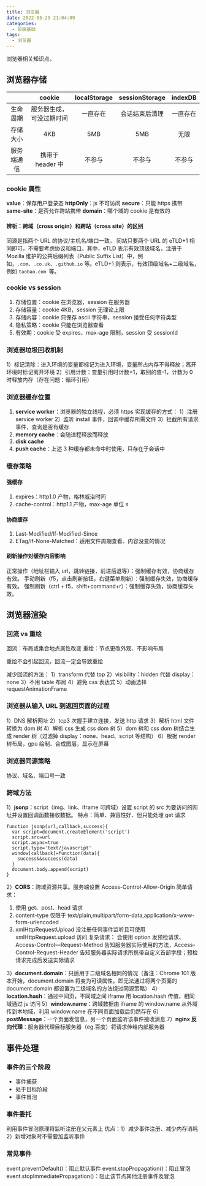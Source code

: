 ```yaml
---
title: 浏览器
date: 2022-05-29 21:04:09
categories:
  - 前端基础
tags:
  - 浏览器
---
```


浏览器相关知识点。

<!-- more -->


## 浏览器存储

|            |          cookie          | localStorage | sessionStorage | indexDB  |
| :--------: | :----------------------: | :----------: | :------------: | :------: |
|  生命周期  | 服务器生成，可没过期时间 |   一直存在   | 会话结束后清理 | 一直存在 |
|  存储大小  |           4KB            |     5MB      |      5MB       |   无限   |
| 服务端通信 |     携带于 header 中     |    不参与    |     不参与     |  不参与  |

### cookie 属性

**value**：保存用户登录态
**httpOnly**：js 不可访问
**secure**：只能 https 携带
**same-site**：是否允许跨站携带
**domain**：哪个域的 cookie 是有效的

#### 辨析：跨域（cross origin）和跨站（cross site）的区别

同源是指两个 URL 的协议/主机名/端口一致。
同站只要两个 URL 的 eTLD+1 相同即可，不需要考虑协议和端口。其中，eTLD 表示有效顶级域名，注册于 Mozilla 维护的公共后缀列表（Public Suffix List）中，例如，`.com`、`.co.uk`、`.github.io` 等。eTLD+1 则表示，有效顶级域名+二级域名，例如 `taobao.com `等。

### cookie vs session

1. 存储位置：cookie 在浏览器，session 在服务器
2. 存储容量：cookie 4KB，session 无理论上限
3. 存储内容：cookie 只保存 ascii 字符串，session 接受任何字符类型
4. 隐私策略：cookie 只能在浏览器查看
5. 有效期：cookie 受 expires、max-age 限制，session 受 sessionId

### 浏览器垃圾回收机制

1）标记清除：进入环境的变量都标记为进入环境，变量所占内存不得释放；离开环境时标记离开环境
2）引用计数：变量引用时计数+1，取别的值-1，计数为 0 时释放内存（存在问题：循环引用）

### 浏览器缓存位置

1. **service worker**：浏览器的独立线程，必须 https
   实现缓存的方式：
   1）注册 service worker
   2）监听 install 事件，回调中缓存所需文件
   3）拦截所有请求事件，查询是否有缓存
2. **memory cache**：会随进程释放而释放
3. **disk cache**
4. **push cache**：上述 3 种缓存都未命中时使用，只存在于会话中

### 缓存策略

#### 强缓存

1. expires：http1.0 产物，格林威治时间
2. cache-control：http1.1 产物，max-age 单位 s

#### 协商缓存

1. Last-Modified/If-Modified-Since
2. ETag/If-None-Matched：适用文件周期查看、内容没变的情况

#### 刷新操作对缓存内容影响

正常操作（地址栏输入 url，跳转链接，前进后退等）：强制缓存有效，协商缓存有效。
手动刷新（f5，点击刷新按钮，右键菜单刷新）：强制缓存失效，协商缓存有效。
强制刷新（ctrl + f5，shift+command+r）：强制缓存失效，协商缓存失效。

## 浏览器渲染

### 回流 vs 重绘

回流：布局或集合地点属性改变
重绘：节点更改外观、不影响布局

重绘不会引起回流，回流一定会导致重绘

减少回流的方法：
1）transform 代替 top
2）visibility：hidden 代替 display：none
3）不用 table 布局
4）避免 css 表达式
5）动画选择 requestAnimationFrame

### 浏览器从输入 URL 到返回页面的过程

1）DNS 解析网址
2）tcp3 次握手建立连接，发送 http 请求
3）解析 html 文件转换为 dom 树
4）解析 css 生成 css dom 树
5）dom 树和 css dom 树结合生成 render 树（过滤掉 display：none、head、script 等结构）
6）根据 render 树布局，gpu 绘制、合成图层，显示在屏幕

### 浏览器同源策略

协议、域名、端口号一致

### 跨域方法

1）**jsonp**：script（img、link、iframe 可跨域）设置 script 的 src 为要访问的网址并设置回调函数接收数据。
特点：简单、兼容性好、但只能处理 get 请求

```
function jsonp(url,callback,success){
  var script=document.createElement('script')
  script.src=url
  script.async=true
  script.type='text/javascript'
  window[callback]=function(data){
    success&&success(data)
  }
  document.body.append(script)
}
```

2）**CORS**：跨域资源共享。服务端设置 Access-Control-Allow-Origin
简单请求：

1. 使用 get、post、head 请求
2. content-type 仅限于 text/plain,multipart/form-data,application/x-www-form-urlencoded
3. xmlHttpRequestUpload 没注册任何事件监听且可使用 xmlHttpRequest.upload 访问
   复杂请求：
   会使用 option 发预检请求、Access-Control—Request-Method 告知服务器实际使用的方法，Access-Control-Request-Header 告知服务器实际请求所携带自定义首部字段；预检请求完成后发送实际请求

3）**document.domain**：只适用于二级域名相同的情况（备注：Chrome 101 版本开始，document.domain 将变为可读属性。即无法通过将两个页面的 document.domain 都设置为二级域名的方法绕过同源策略）
4）**location.hash**：通过中间页，不同域之间 iframe 用 location.hash 传值，相同域通过 js 访问
5）**window.name**：跨域数据由 iframe 的 window.name 从外域传到本地域，利用 window.name 在不同页面加载后仍然存在
6）**postMessage**：一个页面发信息，另一个页面监听该事件接收消息
7）**nginx 反向代理**：服务器代理目标服务器（eg.百度）将请求传给内部服务器

## 事件处理

### 事件的三个阶段

- 事件捕获
- 处于目标阶段
- 事件冒泡

### 事件委托

利用事件冒泡原理将监听注册在父元素上
优点：1）减少事件注册、减少内存消耗 2）新增对象时不需要加监听事件

### 常见事件

event.preventDefault()：阻止默认事件
event.stopPropagation()：阻止冒泡
event.stopImmediatePropagation()：阻止该节点其他注册事件及冒泡
